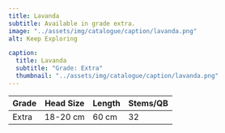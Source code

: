 ```yaml
---
title: Lavanda
subtitle: Available in grade extra.
image: "../assets/img/catalogue/caption/lavanda.png"
alt: Keep Exploring

caption: 
  title: Lavanda
  subtitle: "Grade: Extra"
  thumbnail: "../assets/img/catalogue/caption/lavanda.png"
---
```






| Grade | Head Size | Length | Stems/QB |
|-------|-----------|--------|----------|
| Extra |  18-20 cm | 60 cm  |    32    |